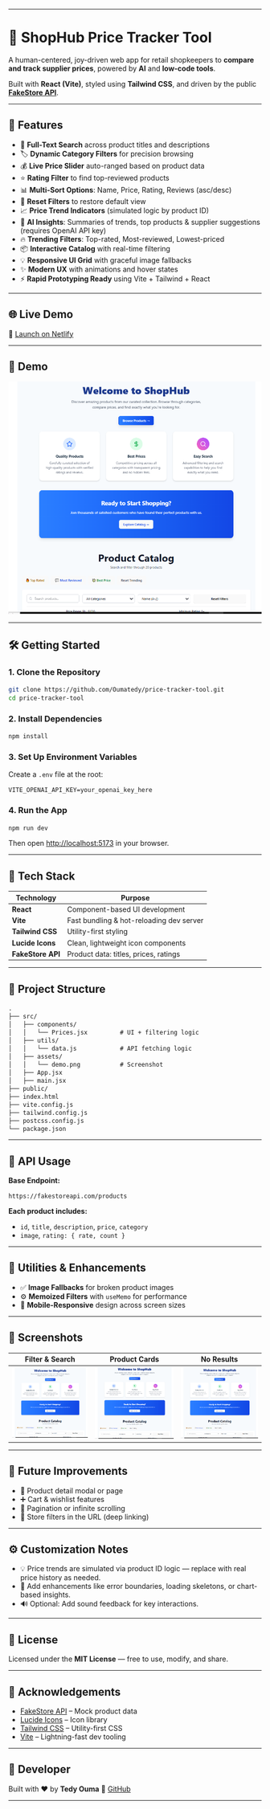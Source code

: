 
---

# 🛒 ShopHub Price Tracker Tool

A human-centered, joy-driven web app for retail shopkeepers to **compare and track supplier prices**, powered by **AI** and **low-code tools**.

Built with **React (Vite)**, styled using **Tailwind CSS**, and driven by the public **[FakeStore API](https://fakestoreapi.com/products)**.

---

## 🚀 Features

* 🔎 **Full-Text Search** across product titles and descriptions
* 🏷️ **Dynamic Category Filters** for precision browsing
* 💰 **Live Price Slider** auto-ranged based on product data
* ⭐ **Rating Filter** to find top-reviewed products
* 📊 **Multi-Sort Options**: Name, Price, Rating, Reviews (asc/desc)
* 🔄 **Reset Filters** to restore default view
* 📈 **Price Trend Indicators** (simulated logic by product ID)
* 🤖 **AI Insights**: Summaries of trends, top products & supplier suggestions (requires OpenAI API key)
* 🔥 **Trending Filters**: Top-rated, Most-reviewed, Lowest-priced
* 📦 **Interactive Catalog** with real-time filtering
* 💡 **Responsive UI Grid** with graceful image fallbacks
* ✨ **Modern UX** with animations and hover states
* ⚡ **Rapid Prototyping Ready** using Vite + Tailwind + React

---

## 🌐 Live Demo

🔗 [Launch on Netlify](https://pricetrackertool.netlify.app/)

---

## 📸 Demo

![ShopHub Demo](./src/assets/demo.png)

---

## 🛠️ Getting Started

### 1. Clone the Repository

```bash
git clone https://github.com/Oumatedy/price-tracker-tool.git
cd price-tracker-tool
```

### 2. Install Dependencies

```bash
npm install
```

### 3. Set Up Environment Variables

Create a `.env` file at the root:

```env
VITE_OPENAI_API_KEY=your_openai_key_here
```

### 4. Run the App

```bash
npm run dev
```

Then open [http://localhost:5173](http://localhost:5173) in your browser.

---

## 🧠 Tech Stack

| Technology        | Purpose                                  |
| ----------------- | ---------------------------------------- |
| **React**         | Component-based UI development           |
| **Vite**          | Fast bundling & hot-reloading dev server |
| **Tailwind CSS**  | Utility-first styling                    |
| **Lucide Icons**  | Clean, lightweight icon components       |
| **FakeStore API** | Product data: titles, prices, ratings    |

---

## 📂 Project Structure

```
.
├── src/
│   ├── components/
│   │   └── Prices.jsx         # UI + filtering logic
│   ├── utils/
│   │   └── data.js            # API fetching logic
│   ├── assets/
│   │   └── demo.png           # Screenshot
│   ├── App.jsx
│   ├── main.jsx
├── public/
├── index.html
├── vite.config.js
├── tailwind.config.js
├── postcss.config.js
└── package.json
```

---

## 📡 API Usage

**Base Endpoint:**

```
https://fakestoreapi.com/products
```

**Each product includes:**

* `id`, `title`, `description`, `price`, `category`
* `image`, `rating: { rate, count }`

---

## 🧰 Utilities & Enhancements

* ✅ **Image Fallbacks** for broken product images
* ⚙️ **Memoized Filters** with `useMemo` for performance
* 📱 **Mobile-Responsive** design across screen sizes

---

## 📸 Screenshots

| Filter & Search                  | Product Cards                     | No Results                          |
| -------------------------------- | --------------------------------- | ----------------------------------- |
| ![Filter](./src/assets/demo.png) | ![Product](./src/assets/demo.png) | ![No Result](./src/assets/demo.png) |

---

## 🚧 Future Improvements

* 📄 Product detail modal or page
* ➕ Cart & wishlist features
* 🔁 Pagination or infinite scrolling
* 🔗 Store filters in the URL (deep linking)

---

## ⚙️ Customization Notes

* 💡 Price trends are simulated via product ID logic — replace with real price history as needed.
* 🎨 Add enhancements like error boundaries, loading skeletons, or chart-based insights.
* 🔊 Optional: Add sound feedback for key interactions.

---

## 📜 License

Licensed under the **MIT License** — free to use, modify, and share.

---

## 🙌 Acknowledgements

* [FakeStore API](https://fakestoreapi.com/) – Mock product data
* [Lucide Icons](https://lucide.dev) – Icon library
* [Tailwind CSS](https://tailwindcss.com) – Utility-first CSS
* [Vite](https://vitejs.dev) – Lightning-fast dev tooling

---

## 👤 Developer

Built with ❤️ by **Tedy Ouma**
🔗 [GitHub](https://github.com/Oumatedy)

---

